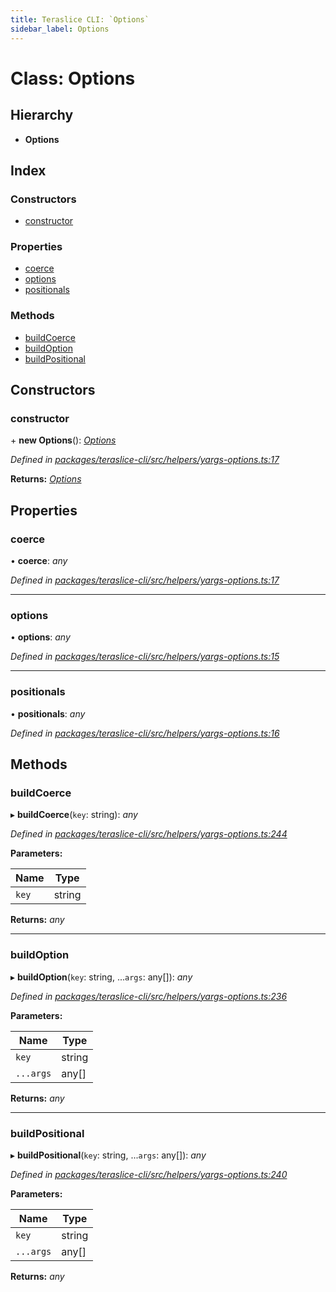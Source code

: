 ```yaml
---
title: Teraslice CLI: `Options`
sidebar_label: Options
---
```


# Class: Options

## Hierarchy

* **Options**

## Index

### Constructors

* [constructor](options.md#constructor)

### Properties

* [coerce](options.md#coerce)
* [options](options.md#options)
* [positionals](options.md#positionals)

### Methods

* [buildCoerce](options.md#buildcoerce)
* [buildOption](options.md#buildoption)
* [buildPositional](options.md#buildpositional)

## Constructors

###  constructor

\+ **new Options**(): *[Options](options.md)*

*Defined in [packages/teraslice-cli/src/helpers/yargs-options.ts:17](https://github.com/terascope/teraslice/blob/78714a985/packages/teraslice-cli/src/helpers/yargs-options.ts#L17)*

**Returns:** *[Options](options.md)*

## Properties

###  coerce

• **coerce**: *any*

*Defined in [packages/teraslice-cli/src/helpers/yargs-options.ts:17](https://github.com/terascope/teraslice/blob/78714a985/packages/teraslice-cli/src/helpers/yargs-options.ts#L17)*

___

###  options

• **options**: *any*

*Defined in [packages/teraslice-cli/src/helpers/yargs-options.ts:15](https://github.com/terascope/teraslice/blob/78714a985/packages/teraslice-cli/src/helpers/yargs-options.ts#L15)*

___

###  positionals

• **positionals**: *any*

*Defined in [packages/teraslice-cli/src/helpers/yargs-options.ts:16](https://github.com/terascope/teraslice/blob/78714a985/packages/teraslice-cli/src/helpers/yargs-options.ts#L16)*

## Methods

###  buildCoerce

▸ **buildCoerce**(`key`: string): *any*

*Defined in [packages/teraslice-cli/src/helpers/yargs-options.ts:244](https://github.com/terascope/teraslice/blob/78714a985/packages/teraslice-cli/src/helpers/yargs-options.ts#L244)*

**Parameters:**

Name | Type |
------ | ------ |
`key` | string |

**Returns:** *any*

___

###  buildOption

▸ **buildOption**(`key`: string, ...`args`: any[]): *any*

*Defined in [packages/teraslice-cli/src/helpers/yargs-options.ts:236](https://github.com/terascope/teraslice/blob/78714a985/packages/teraslice-cli/src/helpers/yargs-options.ts#L236)*

**Parameters:**

Name | Type |
------ | ------ |
`key` | string |
`...args` | any[] |

**Returns:** *any*

___

###  buildPositional

▸ **buildPositional**(`key`: string, ...`args`: any[]): *any*

*Defined in [packages/teraslice-cli/src/helpers/yargs-options.ts:240](https://github.com/terascope/teraslice/blob/78714a985/packages/teraslice-cli/src/helpers/yargs-options.ts#L240)*

**Parameters:**

Name | Type |
------ | ------ |
`key` | string |
`...args` | any[] |

**Returns:** *any*
